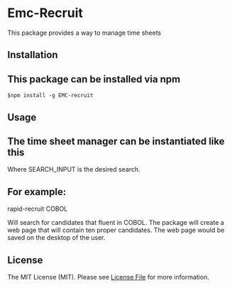 # Emc-Recruit

This package provides a way to manage time sheets

## Installation

This package can be installed via npm
--------------
	$npm install -g EMC-recruit

## Usage

The time sheet manager can be instantiated like this
--------------


Where SEARCH_INPUT is the desired search.

For example: 
--------------
rapid-recruit COBOL

Will search for candidates that fluent in COBOL.
The package will create a web page that will contain ten proper candidates.
The web page would be saved on the desktop of the user.


## License

The MIT License (MIT). Please see [License File](LICENSE.md) for more information.
